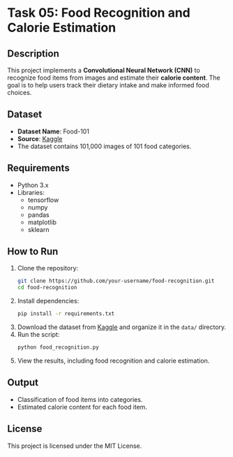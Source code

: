 # Task 05: Food Recognition and Calorie Estimation

## Description
This project implements a **Convolutional Neural Network (CNN)** to recognize food items from images and estimate their **calorie content**. The goal is to help users track their dietary intake and make informed food choices.

## Dataset
- **Dataset Name**: Food-101
- **Source**: [Kaggle](https://www.kaggle.com/dansbecker/food-101)
- The dataset contains 101,000 images of 101 food categories.

## Requirements
- Python 3.x
- Libraries:
  - tensorflow
  - numpy
  - pandas
  - matplotlib
  - sklearn

## How to Run
1. Clone the repository:
   ```bash
   git clone https://github.com/your-username/food-recognition.git
   cd food-recognition
   ```
2. Install dependencies:
   ```bash
   pip install -r requirements.txt
   ```
3. Download the dataset from [Kaggle](https://www.kaggle.com/dansbecker/food-101) and organize it in the `data/` directory.
4. Run the script:
   ```bash
   python food_recognition.py
   ```
5. View the results, including food recognition and calorie estimation.

## Output
- Classification of food items into categories.
- Estimated calorie content for each food item.

## License
This project is licensed under the MIT License.

